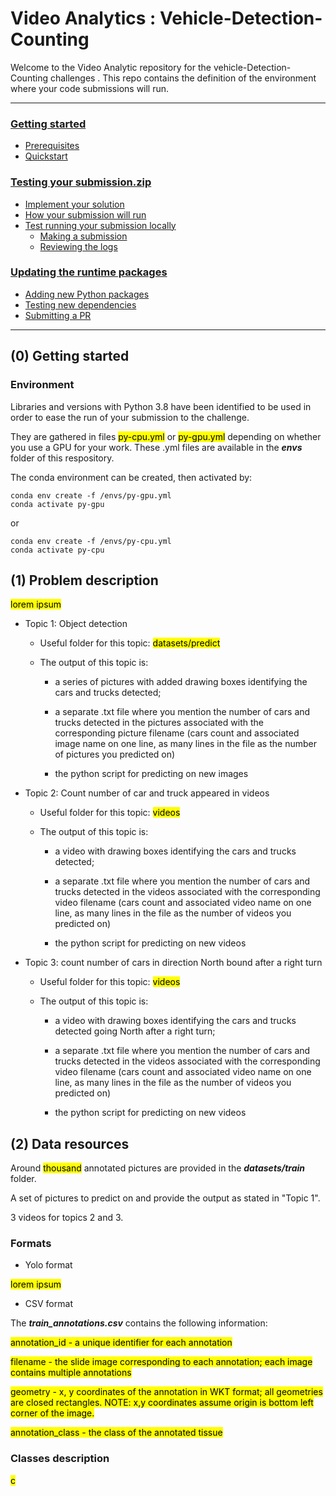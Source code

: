 # Video Analytics : Vehicle-Detection-Counting

Welcome to the Video Analytic repository for the vehicle-Detection-Counting challenges . This repo contains the definition of the environment where your code submissions will run. 

 ----

### [Getting started](#0-getting-started)
 - [Prerequisites](#prerequisites)
 - [Quickstart](#quickstart)
### [Testing your submission.zip](#1-testing-your-submissionzip)
 - [Implement your solution](#implement-your-solution)
 - [How your submission will run](#how-your-submission-will-run)
 - [Test running your submission locally](#test-running-your-submission-locally)
   - [Making a submission](#making-a-submission)
   - [Reviewing the logs](#reviewing-the-logs)
### [Updating the runtime packages](#2-updating-the-runtime-packages)
 - [Adding new Python packages](#adding-dependencies-to-the-runtime)
 - [Testing new dependencies](#testing-new-dependencies)
 - [Submitting a PR](#opening-a-pull-request)



----

## (0) Getting started

### Environment

[comment]: <> (Make sure you have the prerequisites installed.)

[comment]: <> ( - A clone or fork of this repository)

[comment]: <> ( - [Docker]&#40;https://docs.docker.com/get-docker/&#41;)

[comment]: <> ( - At least ~10GB of free space for both the training images and the Docker container images)

[comment]: <> ( - GNU make &#40;optional, but useful for using the commands in the Makefile&#41;)

[comment]: <> ( - [AWS CLI]&#40;https://docs.aws.amazon.com/cli/latest/userguide/cli-chap-install.html&#41; &#40;Optional, but useful for the `make sample-images` command which downloads images from S3&#41;)

[comment]: <> (Additional requirements to run with GPU:)

[comment]: <> ( - [NVIDIA drivers]&#40;https://docs.nvidia.com/cuda/cuda-installation-guide-linux/index.html#package-manager-installation&#41; &#40;we check whether you have `nvidia-smi` installed and enabled to automatically determine whether to build the cpu or gpu image&#41;)

[comment]: <> ( - [NVIDIA Docker container runtime]&#40;https://nvidia.github.io/nvidia-container-runtime/&#41;)
Libraries and versions with Python 3.8 have been identified to be used in order to ease the run of your submission to the challenge.

They are gathered in files <mark>py-cpu.yml</mark> or <mark>py-gpu.yml</mark> depending on whether you use a GPU for your work. These .yml files are available in the **_envs_** folder of this respository.

The conda environment can be created, then activated by:


```
conda env create -f /envs/py-gpu.yml
conda activate py-gpu
```
or
```
conda env create -f /envs/py-cpu.yml
conda activate py-cpu
```

## (1) Problem description

<mark>lorem ipsum</mark>

 - Topic 1: Object detection 
   
   - Useful folder for this topic: <mark>datasets/predict</mark>
   
   - The output of this topic is: 
     - a series of pictures with added drawing boxes identifying the cars and trucks detected;
   
     - a separate .txt file where you mention the number of cars and trucks detected in the pictures associated with the corresponding picture filename (cars count and associated image name on one line, as many lines in the file as the number of pictures you predicted on)
   
     - the python script for predicting on new images
   
 - Topic 2: Count number of car and truck appeared in videos
   
   - Useful folder for this topic: <mark>videos</mark>

   - The output of this topic is: 
     - a video with drawing boxes identifying the cars and trucks detected;
   
     - a separate .txt file where you mention the number of cars and trucks detected in the videos associated with the corresponding video filename (cars count and associated video name on one line, as many lines in the file as the number of videos you predicted on)
   
     - the python script for predicting on new videos
   
 - Topic 3: count number of cars in direction North bound after a right turn

   - Useful folder for this topic: <mark>videos</mark>

   - The output of this topic is: 
     - a video with drawing boxes identifying the cars and trucks detected going North after a right turn;
   
     - a separate .txt file where you mention the number of cars and trucks detected in the videos associated with the corresponding video filename (cars count and associated video name on one line, as many lines in the file as the number of videos you predicted on)
   
     - the python script for predicting on new videos

## (2) Data resources

Around <mark>thousand</mark> annotated pictures are provided in the **_datasets/train_** folder.

A set of pictures to predict on and provide the output as stated in "Topic 1".

3 videos for topics 2 and 3.

### Formats

 - Yolo format

<mark>lorem ipsum</mark>
   
 - CSV format

The **_train_annotations.csv_** contains the following information:

<mark>annotation_id - a unique identifier for each annotation</mark>

<mark>filename - the slide image corresponding to each annotation; each image contains multiple annotations</mark>

<mark>geometry - x, y coordinates of the annotation in WKT format; all geometries are closed rectangles. NOTE: x,y coordinates assume origin is bottom left corner of the image.</mark>

<mark>annotation_class - the class of the annotated tissue

### Classes description
<mark>c</mark>
